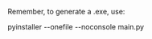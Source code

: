 


















<p4> Remember, to generate a .exe, use:</p4>

pyinstaller --onefile --noconsole main.py